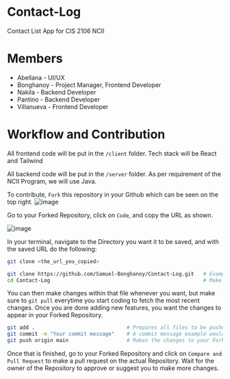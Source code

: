 # Contact-Log

Contact List App for CIS 2106 NCII

# Members

- Abellana - UI/UX
- Bonghanoy - Project Manager, Frontend Developer
- Nakila - Backend Developer
- Pantino - Backend Developer
- Villanueva - Frontend Developer

# Workflow and Contribution

All frontend code will be put in the `/client` folder. Tech stack will be React and Tailwind

All backend code will be put in the `/server` folder. As per requirement of the NCII Program, we will use Java.

To contribute, `Fork` this repository in your Github which can be seen on the top right.
![image](https://github.com/NotRelix/e-pitaka/assets/111989096/089875d8-74bc-4919-809c-b4ff11e82c79)

Go to your Forked Repository, click on `Code`, and copy the URL as shown.

![image](https://github.com/Samuel-Bonghanoy/Contact-Log/assets/113536057/cb32d91a-8f41-4f6b-a125-d784a171a918)


In your terminal, navigate to the Directory you want it to be saved, and with the saved URL do the following:

```bash
git clone <the_url_you_copied>

git clone https://github.com/Samuel-Bonghanoy/Contact-Log.git   # Example
cd Contact-Log                                                  # Make that file the current directory
```

You can then make changes within that file whenever you want, but make sure to `git pull` everytime you start coding to fetch the most recent changes.
Once you are done adding new features, you want the changes to appear in your Forked Repository.

```bash
git add .                              # Prepares all files to be pushed
git commit -m "Your commit message"    # A commit message example would be "fix: handle zero division"
git push origin main                   # Makes the changes to your Forked Repository
```

Once that is finished, go to your Forked Repository and click on `Compare and Pull Request` to make a pull request on the actual Repository.
Wait for the owner of the Repository to approve or suggest you to make more changes.
